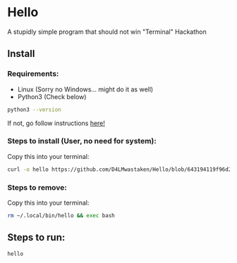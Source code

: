 # Hello

A stupidly simple program that should not win "Terminal" Hackathon

## Install

### Requirements:
* Linux (Sorry no Windows... might do it as well)
* Python3 (Check below)   
```bash
python3 --version
```
If not, go follow instructions [here!](https://www.geeksforgeeks.org/how-to-install-python-on-linux/)

### Steps to install (User, no need for system):
Copy this into your terminal:
```bash
curl -o hello https://github.com/D4LMwastaken/Hello/blob/643194119f96d2f52634f560bc4a46d92c96c73b/hello.py && chmod +x hello && mv hello ~/.local/bin/ && exec bash
```

### Steps to remove:
Copy this into your terminal:
```bash
rm ~/.local/bin/hello && exec bash
```

## Steps to run:
```bash
hello
```